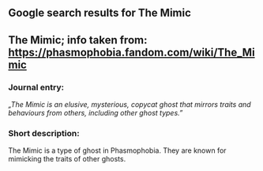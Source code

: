## Google search results for The Mimic
## The Mimic; info taken from: https://phasmophobia.fandom.com/wiki/The_Mimic
### Journal entry:
*„The Mimic is an elusive, mysterious, copycat ghost that mirrors traits and behaviours from others, including other ghost types.”*

### Short description:
The Mimic is a type of ghost in Phasmophobia. They are known for mimicking the traits of other ghosts.